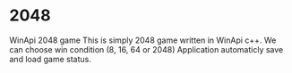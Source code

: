 # 2048
WinApi 2048 game
This is simply 2048 game written in WinApi c++.
We can choose win condition (8, 16, 64 or 2048)
Application automaticly save and load game status.

